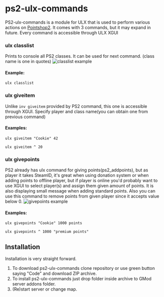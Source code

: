 # ps2-ulx-commands
PS2-ulx-commands is a module for ULX that is used to perform various actions on [Pointshop2](https://github.com/Kamshak/Pointshop2). It comes with 3 commands, but it may expand in future.
Every command is accessible through ULX XGUI

### ulx classlist
Prints to console all PS2 classes. It can be used for next command. (class name is one in quotes)
![classlist example](https://i.imgur.com/lKylZmf.png)

#### Example:
``ulx classlist``

### ulx giveitem
Unlike ``inv giveitem`` provided by PS2 command, this one is accessible through XGUI. Specify player and class name(you can obtain one from previous command)
#### Examples:
``ulx giveitem "Cookie" 42``

``ulx giveitem ^ 20``

### ulx givepoints
PS2 already has ulx command for giving points(ps2_addpoints), but as player it takes SteamID, it's great when using donation system or when adding points to offline player, but if player is online you'd probably want to use XGUI to select player(s) and assign them given amount of points. It is also displaying small message when adding standard points. Also you can use this command to remove points from given player since it accepts value below 0.
![givepoints example](https://i.imgur.com/QKm4A0u.png)

#### Examples:
``ulx givepoints "Cookie" 1000 points``

``ulx givepoints ^ 1000 "premium points"``

## Installation
Installation is very straight forward.
1. To download ps2-ulx-commands clone repository or use green button saying "Code" and download ZIP archive.
1. To install ps2-ulx-commands just drop folder inside archive to GMod server addons folder.
1. (Re)start server or change map.
